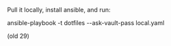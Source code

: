 Pull it locally, install ansible, and run:

ansible-playbook -t dotfiles --ask-vault-pass local.yaml

(old 29)
